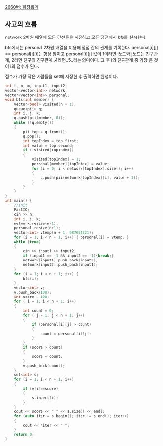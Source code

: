[2660번: 회장뽑기](https://www.acmicpc.net/problem/2660)

## 사고의 흐름

network 2차원 배열에 모든 간선들을 저장하고 모든 정점에서 bfs를 실시한다.

bfs에서는 personal 2차원 배열을 이용해 정점 간의 관계를 기록한다. personal[i][j] == personal[j][i]는 항상 참이고 personal[i][j] 값이 1이라면 i노드와 j노드는 친구관계, 2라면 친구의 친구관계..4라면..5..라는 의미이다. 그 후 i의 친구관계 중 가장 큰 것이 i의 점수가 된다.

점수가 가장 작은 사람들을 set에 저장한 후 출력하면 완성이다.

```cpp
int t, n, m, input1, input2;
vector<vector<int>> network;
vector<vector<int>> personal;
void bfs(int member) {
	vector<bool> visited(n + 1);
	queue<pii> q;
	int i, j, k;
	q.push(pii(member, 0));
	while (!q.empty())
	{
		pii top = q.front();
		q.pop();
		int topIndex = top.first;
		int value = top.second;
		if (!visited[topIndex])
		{
			visited[topIndex] = 1;
			personal[member][topIndex] = value;
			for (i = 0; i < network[topIndex].size(); i++)
			{
				q.push(pii(network[topIndex][i], value + 1));
			}
		}
	}
}
int main() {
	//init
	FastIO;
	cin >> n;
	int i, j, k;
	network.resize(n+1);
	personal.resize(n+1);
	vector<int> vtemp(n + 1, 987654321);
	for (i = 1; i < n + 1; i++) { personal[i] = vtemp; }
	while (true)
	{
		cin >> input1 >> input2;
		if (input1 == -1 && input2 == -1){break;}
		network[input1].push_back(input2);
		network[input2].push_back(input1);
	}
	for (i = 1; i < n + 1; i++) {
		bfs(i);
	}
	vector<int> v;
	v.push_back(100);
	int score = 100;
	for ( i = 1; i < n + 1; i++)
	{
		int count = 0;
		for ( j = 1; j < n + 1; j++)
		{
			if (personal[i][j] > count)
			{
				count = personal[i][j];
			}
		}
		if (score > count)
		{
			score = count;
		}
		v.push_back(count);
	}
	set<int> s;
	for (i = 1; i < n + 1; i++)
	{
		if (v[i]==score)
		{
			s.insert(i);
		}
	}
	cout << score << " " << s.size() << endl;
	for (auto iter = s.begin(); iter != s.end(); iter++)
	{
		cout << *iter << " ";
	}
	return 0;
}
```
